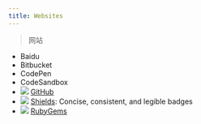 ```yaml
---
title: Websites
---
```

> 网站

- Baidu
- Bitbucket
- CodePen
- CodeSandbox
- ![](https://github.com/favicon.ico)
    [GitHub](https://github.com/)
- ![](https://shields.io/img/favicon.ico)
    [Shields](https://shields.io/): Concise, consistent, and legible badges
- ![](https://rubygems.org/favicon.ico)
    [RubyGems](https://rubygems.org/)
